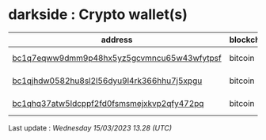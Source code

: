 # darkside : Crypto wallet(s)

| address | blockchain | Balance |
|---|---|---|
| [bc1q7eqww9dmm9p48hx5yz5gcvmncu65w43wfytpsf](https://www.blockchain.com/explorer/addresses/btc/bc1q7eqww9dmm9p48hx5yz5gcvmncu65w43wfytpsf) | bitcoin | $ 4410283 |
| [bc1qjhdw0582hu8sl2l56dyu9l4rk366hhu7j5xpgu](https://www.blockchain.com/explorer/addresses/btc/bc1qjhdw0582hu8sl2l56dyu9l4rk366hhu7j5xpgu) | bitcoin | $ 249725 |
| [bc1qhq37atw5ldcppf2fd0fsmsmejxkvp2qfy472pq](https://www.blockchain.com/explorer/addresses/btc/bc1qhq37atw5ldcppf2fd0fsmsmejxkvp2qfy472pq) | bitcoin | $ 4451309 |

Last update : _Wednesday 15/03/2023 13.28 (UTC)_

